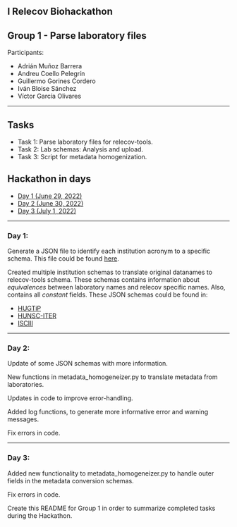 ## I Relecov Biohackathon
## Group 1 - Parse laboratory files
Participants:
- Adrián Muñoz Barrera
- Andreu Coello Pelegrín
- Guillermo Gorines Cordero
- Iván Bloise Sánchez
- Víctor García Olivares

---

## Tasks
- Task 1: Parse laboratory files for relecov-tools.
- Task 2: Lab schemas: Analysis and upload.
- Task 3: Script for metadata homogenization.

## Hackathon in days
* [Day 1 (June 29, 2022)](#day-1)
* [Day 2 (June 30, 2022)](#day-2)
* [Day 3 (July 1, 2022)](#day-3)

---

### Day 1:

Generate a JSON file to identify each institution acronym to a specific schema. This file could be found [here](https://github.com/BU-ISCIII/relecov-tools/blob/develop/relecov_tools/schema/institution_to_schema.json).

Created multiple institution schemas to translate original datanames to relecov-tools schema. These schemas contains information about *equivalences* between laboratory names and relecov specific names. Also, contains all *constant* fields. These JSON schemas could be found in:
* [HUGTiP](https://github.com/BU-ISCIII/relecov-tools/blob/develop/relecov_tools/schema/institution_schemas/HUGTiP.json)
* [HUNSC-ITER](https://github.com/BU-ISCIII/relecov-tools/blob/develop/relecov_tools/schema/institution_schemas/HUNSC-ITER.json)
* [ISCIII](https://github.com/BU-ISCIII/relecov-tools/blob/develop/relecov_tools/schema/institution_schemas/ISCIII.json)

---

### Day 2: 

Update of some JSON schemas with more information.

New functions in metadata_homogeneizer.py to translate metadata from laboratories.

Updates in code to improve error-handling.

Added log functions, to generate more informative error and warning messages.

Fix errors in code.

---

### Day 3:

Added new functionality to metadata_homogeneizer.py to handle outer fields in the metadata conversion schemas.

Fix errors in code.

Create this README for Group 1 in order to summarize completed tasks during the Hackathon.
